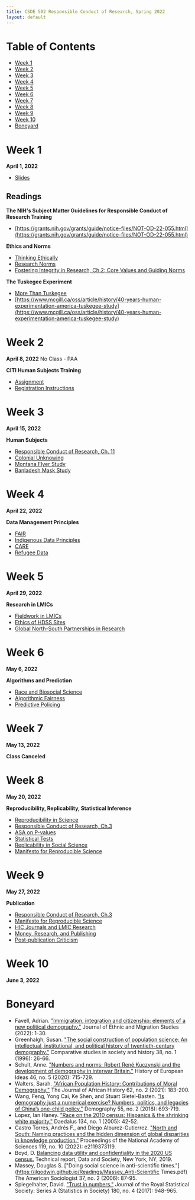 ```yaml
---
title: CSDE 502 Responsible Conduct of Research, Spring 2022
layout: default
---
```




# Table of Contents

* [Week 1](#week-1)
* [Week 2](#week-2)
* [Week 3](#week-3)
* [Week 4](#week-4)
* [Week 5](#week-5)
* [Week 6](#week-6)
* [Week 7](#week-7)
* [Week 8](#week-8)
* [Week 9](#week-9)
* [Week 10](#week-10)
* [Boneyard](#boneyard)


# Week 1

**April 1, 2022**
  *  [Slides](https://jlgodwin.github.io/CSDE502-Sp22/Slides/Week%201/CSDE%20502%20Week%201_20220401.pdf)

## Readings

**The NIH's Subject Matter Guidelines for Responsible Conduct of Research Training**
  *  [https://grants.nih.gov/grants/guide/notice-files/NOT-OD-22-055.html](https://grants.nih.gov/grants/guide/notice-files/NOT-OD-22-055.html)

**Ethics and Norms**
  * [Thinking Ethically](https://jlgodwin.github.io/CSDE502-Sp22/Readings/Week%201/ThinkingEthically.pdf)
  * [Research Norms](https://jlgodwin.github.io/CSDE502-Sp22/Readings/Week%201/MertonianNorms.pdf)
  * [Fostering Integrity in Research, Ch.2: Core Values and Guiding Norms](https://jlgodwin.github.io/CSDE502-Sp22/Readings/Week%201/Fostering%20Integrity_Ch2.pdf)

**The Tuskegee Experiment**
  *  [More Than Tuskegee](Readings/Week%201/Scharff_MoreThanTuskegee.pdf)
  *  [https://www.mcgill.ca/oss/article/history/40-years-human-experimentation-america-tuskegee-study](https://www.mcgill.ca/oss/article/history/40-years-human-experimentation-america-tuskegee-study)
  
# Week 2

**April 8, 2022**
No Class - PAA
 
 **CITI Human Subjects Training**
   *  [Assignment](https://jlgodwin.github.io/CITI%20Materials/CITI%20Assignment%20Instructions.pdf)
   *  [Registration Instructions](https://jlgodwin.github.io/CITI%20Materials/CITI_RegistrationInstructions.pdf)
  
# Week 3

**April 15, 2022**

**Human Subjects**
  * [Responsible Conduct of Research, Ch. 11](https://jlgodwin.github.io/Readings/Week%203/Responsible%20Conduct%20of%20Research_Ch11.pdf)
  * [Colonial Unknowing](https://jlgodwin.github.io/Readings/Week%203/ColonialUnknowing_IRBs_2019.pdf)
  * [Montana Flyer Study](https://jlgodwin.github.io/Readings/Week%203/MontanaFlyerStudy.pdf)
  * [Banladesh Mask Study](https://jlgodwin.github.io/Readings/Week%203/BangladeshMaskStudy.pdf)

# Week 4

**April 22, 2022**

**Data Management Principles**
  * [FAIR](https://jlgodwin.github.io/Readings/Week%204/FairData.pdf)
  * [Indigenous Data Principles](https://jlgodwin.github.io/Readings/Week%204/IndigenousDataUS_Carroll.pdf)
  * [CARE](https://jlgodwin.github.io/Readings/Week%204/CAREPrinciples_Carroll.pdf)
  * [Refugee Data](https://jlgodwin.github.io/Readings/Week%204/StopStealingOurStories.pdf)

# Week 5

**April 29, 2022**

**Research in LMICs**
  * [Fieldwork in LMICs](https://jlgodwin.github.io/Readings/Week%205/LMIC_FieldworkEthics.pdf)
  * [Ethics of HDSS Sites](https://jlgodwin.github.io/Readings/Week%205/HDSS_Ethics.pdf)
  * [Global North-South Partnerships in Research](https://jlgodwin.github.io/Readings/Week%205/GlobalNorthSouthResearch.pdf)

# Week 6

**May 6, 2022**

**Algorithms and Prediction**
  * [Race and Biosocial Science](https://jlgodwin.github.io/Readings/Week%206/RobertsRollins_2020_ARS.pdf)
  * [Algorithmic Fairness](https://jlgodwin.github.io/Readings/Week%206/AlgorithmicFairness_2021_ARS.pdf)
  * [Predictive Policing](https://jlgodwin.github.io/Readings/Week%206/ProPublica_PredictivePolicing_2016.pdf)


# Week 7

**May 13, 2022**

**Class Canceled**

# Week 8

**May 20, 2022**

**Reproducibility, Replicability, Statistical Inference**
  * [Reproducibility in Science](https://jlgodwin.github.io/Readings/Week%207/ReproducibilityinScience_Summary.pdf)
  * [Responsible Conduct of Research, Ch.3](https://jlgodwin.github.io/Readings/Week%207/Responsible%20Conduct%20of%20Research_Ch3.pdf)
  * [ASA on P-values](https://jlgodwin.github.io/Readings/Week%207/Wasserstein_ASAStatementonPValues.pdf)
  * [Statistical Tests](https://jlgodwin.github.io/Readings/Week%207/Greenland_StatisticalTests.pdf)
  * [Replicability in Social Science](https://jlgodwin.github.io/Readings/Week%207/Freese_ReplicationinSocialScience.pdf)
  * [Manifesto for Reproducible Science](https://jlgodwin.github.io/Readings/Week%207/Munafo_ManifestoforReproducibleScience.pdf)

# Week 9

**May 27, 2022**

**Publication**
  * [Responsible Conduct of Research, Ch.3](https://jlgodwin.github.io/Readings/Week%208/Responsible%20Conduct%20of%20Research_Ch3.pdf)
  * [Manifesto for Reproducible Science](https://jlgodwin.github.io/Readings/Week%208/Munafo_ManifestoforReproducibleScience.pdf)
  * [HIC Journals and LMIC Research](https://jlgodwin.github.io/Readings/Week%208/HICJournals.pdf)
  * [Money, Research, and Publishing](https://jlgodwin.github.io/Readings/Week%208/GatesIHMELancet.pdf)
  * [Post-publication Criticism](https://jlgodwin.github.io/Readings/Week%208/TheObesityWars.pdf)


# Week 10

**June 3, 2022**

# Boneyard

  * Favell, Adrian. ["Immigration, integration and citizenship: elements of a new political demography."](https://jlgodwin.github.io/Readings/Favell_ImmigrationDemography_2022.pdf) Journal of Ethnic and Migration Studies (2022): 1-30.
  * Greenhalgh, Susan. ["The social construction of population science: An intellectual, institutional, and political history of twentieth-century demography."](https://jlgodwin.github.io/Readings/Greenhalgh_SocConstructionPopScience_1996.pdf) Comparative studies in society and history 38, no. 1 (1996): 26-66.
  * Schult, Anne. ["Numbers and norms: Robert René Kuczynski and the development of demography in interwar Britain."](https://jlgodwin.github.io/Readings/Schult_NumbersNorms_PrewarBritain_2020.pdf) History of European Ideas 46, no. 5 (2020): 715-729.
  * Walters, Sarah. ["African Population History: Contributions of Moral Demography."](https://jlgodwin.github.io/Readings/Walters_AfricanPopHistory_MoralDem_2021.pdf) The Journal of African History 62, no. 2 (2021): 183-200.
  * Wang, Feng, Yong Cai, Ke Shen, and Stuart Gietel-Basten. ["Is demography just a numerical exercise? Numbers, politics, and legacies of China’s one-child policy."](https://jlgodwin.github.io/Readings/Wang_Cai_DemographyOneChild_2018.pdf) Demography 55, no. 2 (2018): 693-719.
  * Lopez, Ian Haney. ["Race on the 2010 census: Hispanics & the shrinking white majority."](https://jlgodwin.github.io/Readings/Lopez_2010CensusHispanic_2005.pdf) Daedalus 134, no. 1 (2005): 42-52.
  * Castro Torres, Andrés F., and Diego Alburez-Gutierrez. ["North and South: Naming practices and the hidden dimension of global disparities in knowledge production."](https://jlgodwin.github.io/Readings/CastroTorres_NorthSouthNaming_2022.pdf) Proceedings of the National Academy of Sciences 119, no. 10 (2022): e2119373119.
  * Boyd, D. [Balancing data utility and confidentiality in the 2020 US census.](https://jlgodwin.github.io/Readings/Boyd_BalancingDataUtility.pdf) Technical report, Data and Society, New York, NY, 2019.
  * Massey, Douglas S. ["Doing social science in anti-scientific times."](https://jlgodwin.github.io/Readings/Massey_Anti-Scientific Times.pdf) The American Sociologist 37, no. 2 (2006): 87-95.
  * Spiegelhalter, David. ["Trust in numbers."](Speigelhalter_TrustinNumbers.pdf) Journal of the Royal Statistical Society: Series A (Statistics in Society) 180, no. 4 (2017): 948-965.


